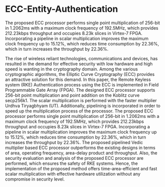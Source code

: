 # ECC-Entity-Authentication
The proposed ECC processor performs single point multiplication of 256-bit in 1.2062ms with a maximum clock frequency of 192.5MHz, which provides 212.23kbps throughput and occupies 8.23k slices in Virtex-7 FPGA. Incorporating a pipeline in scalar multiplication improves the maximum clock frequency up to 15.12%, which reduces time consumption by 22.36%, which in turn increases the throughput by 22.36%. 


The rise of wireless reliant technologies, communications and devices, has resulted in the demand for effective security with low hardware and high speed is wanting in the cryptography domain. Among the various cryptographic algorithms, the Elliptic Curve Cryptography (ECC) provides an attractive solution for this demand. In this paper, the Remote Keyless system (RKE) Authentication process using the ECC is implemented in Field Programmable Gate Array (FPGA). The designed ECC processor supports 256-bit point multiplication and point addition on the Koblitz curve secp256k1. The scalar multiplication is performed with the faster multiplier Urdhva Tiryagbhyam (UT). Additionally, pipelining is incorporated in order to speed up the multiplication process of the processor. The proposed ECC processor performs single point multiplication of 256-bit in 1.2062ms with a maximum clock frequency of 192.5MHz, which provides 212.23kbps throughput and occupies 8.23k slices in Virtex-7 FPGA. Incorporating a pipeline in scalar multiplication improves the maximum clock frequency up to 15.12%, which reduces time consumption by 22.36%, which in turn increases the throughput by 22.36%. The proposed pipelined Vedic multiplier based ECC processor outperforms the existing designs in terms of area, operating frequency, area-delay product and throughput. Also, the security evaluation and analysis of the proposed ECC processor are performed, which ensures the safety of RKE systems. Hence, the implementation of the proposed method offers time-area-efficient and fast scalar multiplication with effective hardware utilization without any compromise in security level.  
